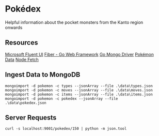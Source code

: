 # Pokédex
Helpful information about the pocket monsters from the Kanto region onwards

## Resources
[Microsoft Fluent UI](https://developer.microsoft.com/en-us/fluentui#/get-started/web)
[Fiber - Go Web Framework](https://github.com/gofiber/fiber)
[Go Mongo Driver](https://pkg.go.dev/go.mongodb.org/mongo-driver)
[Pokémon Data](https://github.com/fanzeyi/pokemon.json)
[Node Fetch](https://github.com/node-fetch/node-fetch)

## Ingest Data to MongoDB
```
mongoimport -d pokemon -c types --jsonArray --file .\data\types.json
mongoimport -d pokemon -c moves --jsonArray --file .\data\moves.json
mongoimport -d pokemon -c items --jsonArray --file .\data\items.json
mongoimport -d pokemon -c pokedex --jsonArray --file .\data\pokedex.json
```

## Server Requests

`curl -s localhost:9001/pokedex/150 | python -m json.tool`
